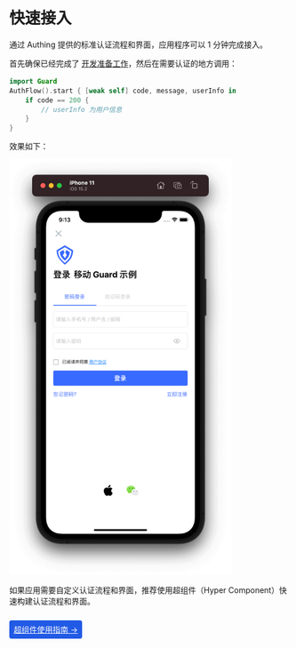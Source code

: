 # 快速接入

<LastUpdated/>

通过 Authing 提供的标准认证流程和界面，应用程序可以 1 分钟完成接入。

首先确保已经完成了 [开发准备工作](./develop.md)，然后在需要认证的地方调用：

```swift
import Guard
AuthFlow().start { [weak self] code, message, userInfo in
    if code == 200 {
        // userInfo 为用户信息
    }
}
```

效果如下：

<img src="./images/standard.png" alt="drawing" width="400"/>

如果应用需要自定义认证流程和界面，推荐使用超组件（Hyper Component）快速构建认证流程和界面。

<br>
<span style="background-color: #215ae5;a:link:color:#FFF;padding:8px;border-radius: 4px;"><a href="./component/" style="color:#FFF;">超组件使用指南 →</a>
</span>